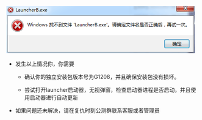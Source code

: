 ![](./launcherB.png)

 - 发生以上情况你，你需要
    
    - 确认你的独立安装包版本号为G1208，并且确保安装包没有损坏。

    - 尝试打开launcher启动器，无视弹窗，检查启动器进程是否启动，并且使用启动器进行自动更新

  - 如果问题还未解决，请在复仇时刻公测群联系客服或者管理员
